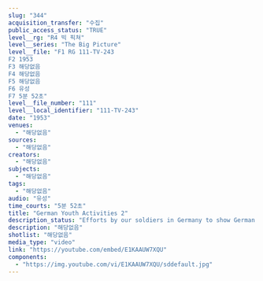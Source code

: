 ```yaml
---
slug: "344"
acquisition_transfer: "수집"
public_access_status: "TRUE"
level__rg: "R4 빅 픽쳐"
level__series: "The Big Picture"
level__file: "F1 RG 111-TV-243
F2 1953
F3 해당없음
F4 해당없음
F5 해당없음
F6 유성
F7 5분 52초"
level__file_number: "111"
level__local_identifier: "111-TV-243"
date: "1953"
venues: 
  - "해당없음"
sources: 
  - "해당없음"
creators: 
  - "해당없음"
subjects: 
  - "해당없음"
tags: 
  - "해당없음"
audio: "유성"
time_courts: "5분 52초"
title: "German Youth Activities 2"
description_status: "Efforts by our soldiers in Germany to show German youth the ways of democracy."
description: "해당없음"
shotlist: "해당없음"
media_type: "video"
link: "https://youtube.com/embed/E1KAAUW7XQU"
components: 
  - "https://img.youtube.com/vi/E1KAAUW7XQU/sddefault.jpg"
---
```

